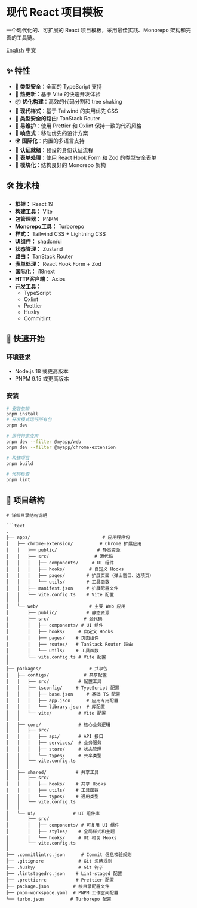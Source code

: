 # 现代 React 项目模板

一个现代化的、可扩展的 React 项目模板，采用最佳实践、Monorepo 架构和完善的工具链。

[English](./README.md) 中文

## ✨ 特性

- 🎯 **类型安全**：全面的 TypeScript 支持
- 🔄 **热更新**：基于 Vite 的快速开发体验
- 📦 **优化构建**：高效的代码分割和 tree shaking
- 🎨 **现代样式**：基于 Tailwind 的实用优先 CSS
- 🚦 **类型安全的路由**: TanStack Router
- 🔧 **易维护**：使用 Prettier 和 Oxlint 保持一致的代码风格
- 📱 **响应式**：移动优先的设计方案
- 🌍 **国际化**：内置的多语言支持
- 🔐 **认证就绪**：预设的身份认证流程
- 📝 **表单处理**：使用 React Hook Form 和 Zod 的类型安全表单
- 🧩 **模块化**：结构良好的 Monorepo 架构



## 🛠️ 技术栈

- **框架：** React 19
- **构建工具：** Vite
- **包管理器：** PNPM
- **Monorepo工具：** Turborepo
- **样式：** Tailwind CSS + Lightning CSS
- **UI组件：** shadcn/ui
- **状态管理：** Zustand
- **路由：** TanStack Router
- **表单处理：** React Hook Form + Zod
- **国际化：** i18next
- **HTTP客户端：** Axios
- **开发工具：**
  - TypeScript
  - Oxlint
  - Prettier
  - Husky
  - Commitlint



## 🚀 快速开始

### 环境要求

- Node.js 18 或更高版本
- PNPM 9.15 或更高版本

### 安装

```bash
# 安装依赖
pnpm install
# 开发模式运行所有包
pnpm dev

# 运行特定应用
pnpm dev --filter @myapp/web
pnpm dev --filter @myapp/chrome-extension

# 构建项目
pnpm build

# 代码检查
pnpm lint
```



## 📁 项目结构

```text
# 详细目录结构说明

```text
.
├── apps/                           # 应用程序包
│   ├── chrome-extension/          # Chrome 扩展应用
│   │   ├── public/               # 静态资源
│   │   ├── src/                 # 源代码
│   │   │   ├── components/     # UI 组件
│   │   │   ├── hooks/         # 自定义 Hooks
│   │   │   ├── pages/        # 扩展页面（弹出窗口、选项页）
│   │   │   └── utils/        # 工具函数
│   │   ├── manifest.json     # 扩展配置文件
│   │   └── vite.config.ts    # Vite 配置
│   │
│   └── web/                   # 主要 Web 应用
│       ├── public/           # 静态资源
│       ├── src/             # 源代码
│       │   ├── components/ # UI 组件
│       │   ├── hooks/     # 自定义 Hooks
│       │   ├── pages/    # 页面组件
│       │   ├── routes/   # TanStack Router 路由
│       │   └── utils/    # 工具函数
│       └── vite.config.ts # Vite 配置
│
├── packages/                  # 共享包
│   ├── configs/             # 共享配置
│   │   ├── src/           # 配置工具
│   │   ├── tsconfig/     # TypeScript 配置
│   │   │   ├── base.json     # 基础 TS 配置
│   │   │   ├── app.json      # 应用专用配置
│   │   │   └── library.json  # 库配置
│   │   └── vite/          # Vite 配置
│   │
│   ├── core/              # 核心业务逻辑
│   │   ├── src/
│   │   │   ├── api/       # API 接口
│   │   │   ├── services/  # 业务服务
│   │   │   ├── store/     # 状态管理
│   │   │   └── types/     # 共享类型
│   │   └── vite.config.ts
│   │
│   ├── shared/           # 共享工具
│   │   ├── src/
│   │   │   ├── hooks/    # 共享 Hooks
│   │   │   ├── utils/    # 工具函数
│   │   │   └── types/    # 通用类型
│   │   └── vite.config.ts
│   │
│   └── ui/              # UI 组件库
│       ├── src/
│       │   ├── components/ # 可复用 UI 组件
│       │   ├── styles/    # 全局样式和主题
│       │   └── hooks/     # UI 相关 Hooks
│       └── vite.config.ts
│
├── .commitlintrc.json      # Commit 信息校验规则
├── .gitignore             # Git 忽略规则
├── .husky/                # Git 钩子
├── .lintstagedrc.json    # Lint-staged 配置
├── .prettierrc           # Prettier 配置
├── package.json         # 根目录配置文件
├── pnpm-workspace.yaml  # PNPM 工作空间配置
└── turbo.json          # Turborepo 配置
```
